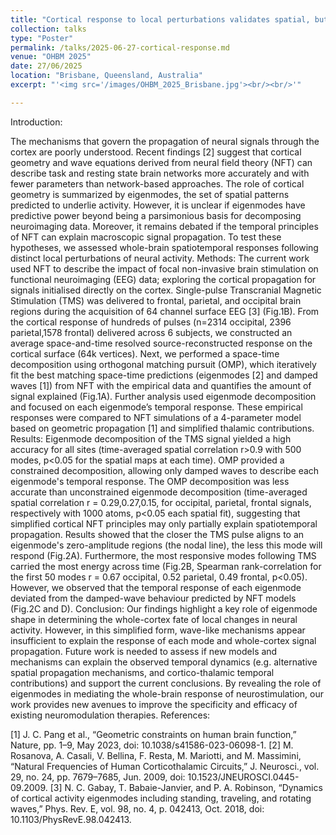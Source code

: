 ```yaml
---
title: "Cortical response to local perturbations validates spatial, but not temporal, neural field theory predictions"
collection: talks
type: "Poster"
permalink: /talks/2025-06-27-cortical-response.md
venue: "OHBM 2025"
date: 27/06/2025
location: "Brisbane, Queensland, Australia"
excerpt: "'<img src='/images/OHBM_2025_Brisbane.jpg'><br/><br/>'"

---
```


Introduction:

The mechanisms that govern the propagation of neural signals through the cortex are poorly understood. Recent findings [2] suggest that cortical geometry and wave equations derived from neural field theory (NFT) can describe task and resting state brain networks more accurately and with fewer parameters than network-based approaches. The role of cortical geometry is summarized by eigenmodes, the set of spatial patterns predicted to underlie activity. However, it is unclear if eigenmodes have predictive power beyond being a parsimonious basis for decomposing neuroimaging data. Moreover, it remains debated if the temporal principles of NFT can explain macroscopic signal propagation. To test these hypotheses, we assessed whole-brain spatiotemporal responses following distinct local perturbations of neural activity.
Methods:
The current work used NFT to describe the impact of focal non-invasive brain stimulation on functional neuroimaging (EEG) data; exploring the cortical propagation for signals initialised directly on the cortex. Single-pulse Transcranial Magnetic Stimulation (TMS) was delivered to frontal, parietal, and occipital brain regions during the acquisition of 64 channel surface EEG [3] (Fig.1B).
From the cortical response of hundreds of pulses (n=2314 occipital, 2396 parietal,1578 frontal) delivered across 6 subjects, we constructed an average space-and-time resolved source-reconstructed response on the cortical surface (64k vertices).  Next, we performed a space-time decomposition using orthogonal matching pursuit (OMP), which iteratively fit the best matching space-time predictions (eigenmodes [2] and damped waves [1]) from NFT with the empirical data and quantifies the amount of signal explained (Fig.1A). Further analysis used eigenmode decomposition and focused on each eigenmode’s temporal response. These empirical responses were compared to NFT simulations of a 4-parameter model based on geometric propagation [1] and simplified thalamic contributions.
Results:
Eigenmode decomposition of the TMS signal yielded a high accuracy for all sites (time-averaged spatial correlation r>0.9 with 500 modes, p<0.05 for the spatial maps at each time). OMP provided a constrained decomposition, allowing only damped waves to describe each eigenmode's temporal response. The OMP decomposition was less accurate than unconstrained eigenmode decomposition (time-averaged spatial correlation r = 0.29,0.27,0.15, for occipital, parietal, frontal signals, respectively with 1000 atoms, p<0.05 each spatial fit), suggesting that simplified cortical NFT principles may only partially explain spatiotemporal propagation. 
Results showed that the closer the TMS pulse aligns to an eigenmode's zero-amplitude regions (the nodal line), the less this mode will respond (Fig.2A). Furthermore, the most responsive modes following TMS carried the most energy across time (Fig.2B, Spearman rank-correlation for the first 50 modes r = 0.67 occipital, 0.52 parietal, 0.49 frontal, p<0.05). However, we observed that the temporal response of each eigenmode deviated from the damped-wave behaviour predicted by NFT models (Fig.2C and D).
Conclusion:
Our findings highlight a key role of eigenmode shape in determining the whole-cortex fate of local changes in neural activity. However, in this simplified form, wave-like mechanisms appear insufficient to explain the response of each mode and whole-cortex signal propagation. Future work is needed to assess if new models and mechanisms can explain the observed temporal dynamics (e.g. alternative spatial propagation mechanisms, and cortico-thalamic temporal contributions) and support the current conclusions. By revealing the role of eigenmodes in mediating the whole-brain response of neurostimulation, our work provides new avenues to improve the specificity and efficacy of existing neuromodulation therapies.
References: 

[1]	J. C. Pang et al., “Geometric constraints on human brain function,” Nature, pp. 1–9, May 2023, doi: 10.1038/s41586-023-06098-1.
[2]	M. Rosanova, A. Casali, V. Bellina, F. Resta, M. Mariotti, and M. Massimini, “Natural Frequencies of Human Corticothalamic Circuits,” J. Neurosci., vol. 29, no. 24, pp. 7679–7685, Jun. 2009, doi: 10.1523/JNEUROSCI.0445-09.2009.
[3]	N. C. Gabay, T. Babaie-Janvier, and P. A. Robinson, “Dynamics of cortical activity eigenmodes including standing, traveling, and rotating waves,” Phys. Rev. E, vol. 98, no. 4, p. 042413, Oct. 2018, doi: 10.1103/PhysRevE.98.042413.